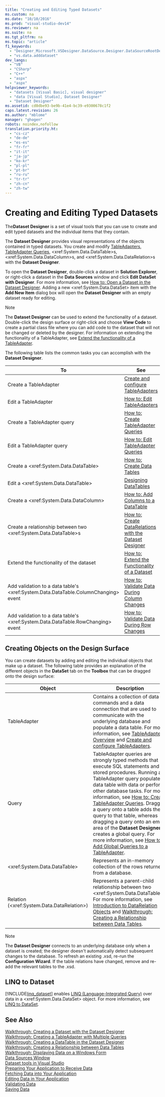 ```yaml
---
title: "Creating and Editing Typed Datasets"
ms.custom: na
ms.date: "10/10/2016"
ms.prod: "visual-studio-dev14"
ms.reviewer: na
ms.suite: na
ms.tgt_pltfrm: na
ms.topic: "article"
f1_keywords: 
  - "Designer_Microsoft.VSDesigner.DataSource.Designer.DataSourceRootDesigner"
  - "vs.data.adddataset"
dev_langs: 
  - "VB"
  - "CSharp"
  - "C++"
  - "aspx"
  - "aspx"
helpviewer_keywords: 
  - "datasets [Visual Basic], visual designer"
  - "data [Visual Studio], Dataset Designer"
  - "Dataset Designer"
ms.assetid: cd0dbe93-be9b-41e4-bc39-e9300678c1f2
caps.latest.revision: 26
ms.author: "mblome"
manager: "ghogen"
robots: noindex,nofollow
translation.priority.ht: 
  - "cs-cz"
  - "de-de"
  - "es-es"
  - "fr-fr"
  - "it-it"
  - "ja-jp"
  - "ko-kr"
  - "pl-pl"
  - "pt-br"
  - "ru-ru"
  - "tr-tr"
  - "zh-cn"
  - "zh-tw"
---
```

# Creating and Editing Typed Datasets
The**Dataset Designer** is a set of visual tools that you can use to create and edit typed datasets and the individual items that they contain.  
  
 The **Dataset Designer** provides visual representations of the objects contained in typed datasets. You create and modify [TableAdapters](../VS_raddata/tableadapter-overview.md), [TableAdapter Queries](../VS_raddata/how-to--create-tableadapter-queries.md), \<xref:System.Data.DataTable>s, \<xref:System.Data.DataColumn>s, and \<xref:System.Data.DataRelation>s with the **Dataset Designer**.  
  
 To open the **Dataset Designer**, double-click a dataset in **Solution Explorer**, or right-click a dataset in the **Data Sources** window and click **Edit DataSet with Designer**. For more information, see [How to: Open a Dataset in the Dataset Designer](../Topic/How%20to:%20Open%20a%20Dataset%20in%20the%20Dataset%20Designer.md). Adding a new \<xref:System.Data.DataSet> item with the **Add New Item** dialog box will open the **Dataset Designer** with an empty dataset ready for editing.  
  
> [!NOTE]
>  The **Dataset Designer** can be used to extend the functionality of a dataset. Double-click the design surface or right-click and choose **View Code** to create a partial class file where you can add code to the dataset that will not be changed or deleted by the designer. For information on extending the functionality of a TableAdapter, see [Extend the functionality of a TableAdapter](../VS_raddata/extend-the-functionality-of-a-tableadapter.md).  
  
 The following table lists the common tasks you can accomplish with the **Dataset Designer**.  
  
|To|See|  
|--------|---------|  
|Create a TableAdapter|[Create and configure TableAdapters](../VS_raddata/create-and-configure-tableadapters.md)|  
|Edit a TableAdapter|[How to: Edit TableAdapters](../Topic/How%20to:%20Edit%20TableAdapters.md)|  
|Create a TableAdapter query|[How to: Create TableAdapter Queries](../VS_raddata/how-to--create-tableadapter-queries.md)|  
|Edit a TableAdapter query|[How to: Edit TableAdapter Queries](../VS_raddata/how-to--edit-tableadapter-queries.md)|  
|Create a \<xref:System.Data.DataTable>|[How to: Create Data Tables](../VS_raddata/how-to--create-data-tables.md)|  
|Edit a \<xref:System.Data.DataTable>|[Designing DataTables](../VS_raddata/designing-datatables.md)|  
|Create a \<xref:System.Data.DataColumn>|[How to: Add Columns to a DataTable](../Topic/How%20to:%20Add%20Columns%20to%20a%20DataTable.md)|  
|Create a relationship between two \<xref:System.Data.DataTable>s|[How to: Create DataRelations with the Dataset Designer](../Topic/How%20to:%20Create%20DataRelations%20with%20the%20Dataset%20Designer.md)|  
|Extend the functionality of the dataset|[How to: Extend the Functionality of a Dataset](../Topic/How%20to:%20Extend%20the%20Functionality%20of%20a%20Dataset.md)|  
|Add validation to a data table's \<xref:System.Data.DataTable.ColumnChanging> event|[How to: Validate Data During Column Changes](../Topic/How%20to:%20Validate%20Data%20During%20Column%20Changes.md)|  
|Add validation to a data table's \<xref:System.Data.DataTable.RowChanging> event|[How to: Validate Data During Row Changes](../Topic/How%20to:%20Validate%20Data%20During%20Row%20Changes.md)|  
  
## Creating Objects on the Design Surface  
 You can create datasets by adding and editing the individual objects that make up a dataset. The following table provides an explanation of the different objects in the **DataSet** tab on the **Toolbox** that can be dragged onto the design surface:  
  
|Object|Description|  
|------------|-----------------|  
|TableAdapter|Contains a collection of data commands and a data connection that are used to communicate with the underlying database and populate a data table. For more information, see [TableAdapter Overview](../VS_raddata/tableadapter-overview.md) and [Create and configure TableAdapters](../VS_raddata/create-and-configure-tableadapters.md).|  
|Query|TableAdapter queries are strongly typed methods that execute SQL statements and stored procedures. Running a TableAdapter query populates a data table with data or performs other database tasks. For more information, see [How to: Create TableAdapter Queries](../VS_raddata/how-to--create-tableadapter-queries.md). Dragging a query onto a table adds the query to that table, whereas dragging a query onto an empty area of the **Dataset Designer** creates a global query. For more information, see [How to: Add Global Queries to a TableAdapter](../VS_raddata/how-to--add-global-queries-to-a-tableadapter.md).|  
|\<xref:System.Data.DataTable>|Represents an in-memory collection of the rows returned from a database.|  
|Relation (\<xref:System.Data.DataRelation>)|Represents a parent-child relationship between two \<xref:System.Data.DataTable>s. For more information, see [Introduction to DataRelation Objects](../Topic/Introduction%20to%20DataRelation%20Objects.md) and [Walkthrough: Creating a Relationship between Data Tables](../Topic/Walkthrough:%20Creating%20a%20Relationship%20between%20Data%20Tables.md).|  
  
> [!NOTE]
>  The **Dataset Designer** connects to an underlying database only when a dataset is created; the designer doesn't automatically detect subsequent changes to the database. To refresh an existing .xsd, re-run the **Configuration Wizard**. If the table relations have changed, remove and re-add the relevant tables to the .xsd.  
  
## LINQ to Dataset  
 [!INCLUDE[linq_dataset](../VS_raddata/includes/linq_dataset_md.md)] enables [LINQ (Language-Integrated Query)](../Topic/LINQ%20\(Language-Integrated%20Query\).md) over data in a \<xref:System.Data.DataSet> object. For more information, see [LINQ to DataSet](../Topic/LINQ%20to%20DataSet.md).  
  
## See Also  
 [Walkthrough: Creating a Dataset with the Dataset Designer](../VS_raddata/walkthrough--creating-a-dataset-with-the-dataset-designer.md)   
 [Walkthrough: Creating a TableAdapter with Multiple Queries](../VS_raddata/walkthrough--creating-a-tableadapter-with-multiple-queries.md)   
 [Walkthrough: Creating a DataTable in the Dataset Designer](../VS_raddata/walkthrough--creating-a-datatable-in-the-dataset-designer.md)   
 [Walkthrough: Creating a Relationship between Data Tables](../Topic/Walkthrough:%20Creating%20a%20Relationship%20between%20Data%20Tables.md)   
 [Walkthrough: Displaying Data on a Windows Form](../VS_raddata/walkthrough--displaying-data-on-a-windows-form.md)   
 [Data Sources Window](../Topic/Data%20Sources%20Window.md)   
 [Dataset tools in Visual Studio](../VS_raddata/dataset-tools-in-visual-studio.md)   
 [Preparing Your Application to Receive Data](../Topic/Preparing%20Your%20Application%20to%20Receive%20Data.md)   
 [Fetching Data into Your Application](../VS_raddata/fetching-data-into-your-application.md)   
 [Editing Data in Your Application](../VS_raddata/editing-data-in-your-application.md)   
 [Validating Data](../Topic/Validating%20Data.md)   
 [Saving Data](../VS_raddata/saving-data.md)